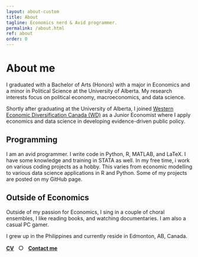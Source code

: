 ```yaml
---
layout: about-custom
title: About
tagline: Economics nerd & Avid programmer.
permalink: /about.html
ref: about
order: 0
---
```

# About me
I graduated with a Bachelor of Arts (Honors) with a major in Economics and a minor in Political Science at the University of Alberta. My research interests focus on political economy, macroeconomics, and data science. 

Shortly after graduating at the University of Alberta, I joined [Western Economic Diversification Canada (WD)](https://www.wd-deo.gc.ca/eng/home.asp) as a Junior Economist where 
I apply economics and data science in developing evidence-driven public policy. 

## Programming
I am an avid programmer. I write code in Python, R, MATLAB, and LaTeX. I have some knowledge and training in STATA as well. In my free time, i work on various coding projects as a hobby. This varies from economic modelling to various data science applications in R and Python. Some of my projects are posted on my GitHub page. 

## Outside of Economics
Outside of my passion for Economics, I sing in a couple of choral ensembles, I like reading books, and watching documentaries. I am also a casual PC gamer.

I grew up in the Philippines and currently reside in Edmonton, AB, Canada.

[**CV**](LJ-Valencia-CV.pdf) &nbsp; <font size="3"> ○ </font> &nbsp; [**Contact me**](mailto:lebjenri@ualberta.ca) 
<!-- &nbsp; <font size="3"> ○ </font> &nbsp; [**Github**](https://github.com/lj-valencia) -->
